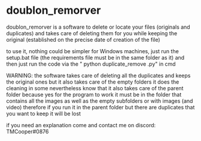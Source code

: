 # doublon_remorver
doublon_remorver is a software to delete or locate your files (originals and duplicates) and takes care of deleting them for you while keeping the original (established on the precise date of creation of the file)

to use it, nothing could be simpler for Windows machines, just run the setup.bat file (the requirements file must be in the same folder as it) and then just run the code via the " python duplicate_remove .py" in cmd

WARNING: the software takes care of deleting all the duplicates and keeps the original ones but it also takes care of the empty folders it does the cleaning in some nevertheless know that it also takes care of the parent folder because yes for the program to work it must be in the folder that contains all the images as well as the empty subfolders or with images (and video) therefore if you run it in the parent folder but there are duplicates that you want to keep it will be lost

if you need an explanation come and contact me on discord: TMCooper#0876
